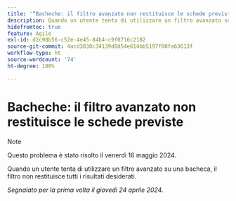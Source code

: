 ```yaml
---
title: '“Bacheche: il filtro avanzato non restituisce le schede previste”'
description: Quando un utente tenta di utilizzare un filtro avanzato su una bacheca, il filtro non restituisce tutti i risultati desiderati.
hidefromtoc: true
feature: Agile
exl-id: d2c98b56-c52e-4e45-84b4-c9f0716c2182
source-git-commit: 4acd3830c34139d8d54e614bb5197f00fa63613f
workflow-type: ht
source-wordcount: '74'
ht-degree: 100%

---
```


# Bacheche: il filtro avanzato non restituisce le schede previste

>[!NOTE]
>
>Questo problema è stato risolto il venerdì 16 maggio 2024.

Quando un utente tenta di utilizzare un filtro avanzato su una bacheca, il filtro non restituisce tutti i risultati desiderati.

_Segnalato per la prima volta il giovedì 24 aprile 2024._
